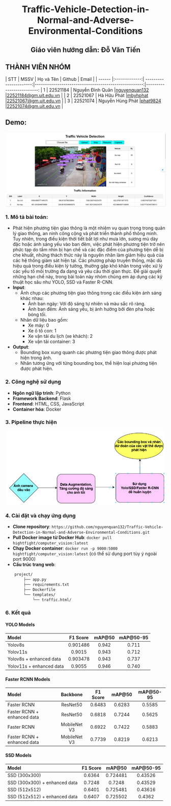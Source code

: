 <div align="center">
    <h1>Traffic-Vehicle-Detection-in-Normal-and-Adverse-Environmental-Conditions</h1>
    <h2>Giáo viên hướng dẫn: Đỗ Văn Tiến</h2>
</div>

## THÀNH VIÊN NHÓM
<a name="thanhvien"></a>
| STT    | MSSV          | Họ và Tên              | Github                                               | Email                   |
| ------ |:-------------:| ----------------------:|-----------------------------------------------------:|-------------------------:
| 1      | 22521184      | Nguyễn Đình Quân       |[nguyenquan132](https://github.com/nguyenquan132)     |22521184@gm.uit.edu.vn   |
| 2      | 22521067      | Hà Hữu Phát            |[mbyhphat](https://github.com/mbyhphat)               |22521067@gm.uit.edu.vn   |
| 3      | 22521074      | Nguyễn Hùng Phát       |[phat9824](https://github.com/phat9824)               |22521074@gm.uit.edu.vn   |

## Demo: 
<img src="images/web.png" align="center">

### **1. Mô tả bài toán**: 
* Phát hiện phương tiện giao thông là một nhiệm vụ quan trọng trong quản lý giao thông, an ninh công cộng và phát triển thành phố thông minh. Tuy
nhiên, trong điều kiện thời tiết bất lợi như mưa lớn, sương mù dày đặc hoặc ánh sáng yếu vào ban đêm, việc phát hiện phương tiện trở nên phức tạp do tầm
nhìn bị hạn chế và các đặc điểm của phương tiện dễ bị che khuất, những thách thức này là nguyên nhân làm giảm hiệu quả của các hệ thống giám sát
hiện tại. Các phương pháp truyền thống, mặc dù hiệu quả trong điều kiện lý tưởng, thường gặp khó khăn trong việc xử lý các yếu tố môi trường đa dạng và yêu
cầu thời gian thực. Để giải quyết những hạn chế này, trong bài toán này nhóm chúng em áp dụng các kỹ thuật học sâu như YOLO, SSD và Faster R-CNN.
* **Input**: 
     *  Ảnh chụp các phương tiện giao thông trong các điều kiện ánh sáng khác nhau:
          * Ảnh ban ngày: Với độ sáng tự nhiên và màu sắc rõ ràng.
          * Ảnh ban đêm: Ánh sáng yếu, bị ảnh hưởng bởi đèn pha hoặc bóng tối.
     *  Nhãn dữ liệu bao gồm:
          * Xe máy: 0
          * Xe ô tô con: 1
          * Xe vận tải du lịch (xe khách): 2
          * Xe vận tải container: 3
* **Output**:
     * Bounding box xung quanh các phương tiện giao thông được phát hiện trong ảnh.
     * Nhãn tương ứng với từng bounding box, thể hiện loại phương tiện được phát hiện.
### **2. Công nghệ sử dụng**
- **Ngôn ngữ lập trình**: Python
- **Framework Backend**: Flask
- **Frontend**: HTML, CSS, JavaScript
- **Container hóa**: Docker
### **3. Pipeline thực hiện**
<img src="images/pipeline.png" align="center">

### **4. Cài đặt và chạy ứng dụng**
* **Clone repository**: ```https://github.com/nguyenquan132/Traffic-Vehicle-Detection-in-Normal-and-Adverse-Environmental-Conditions.git```
* **Pull Docker image từ Docker Hub**: ```docker pull hightfight/computer_vision:latest```
* **Chạy Docker container**: ```docker run -p 9000:5000 hightfight/computer_vision:latest``` (có thể sử dụng port tùy ý ngoài port 9000)
* **Cấu trúc trang web**: 
```
    project/
        ├── app.py
        ├── requirements.txt
        ├── Dockerfile
        └── templates/
            └── traffic.html/
```

### **6. Kết quả**

#### YOLO Models
| Model                   | F1 Score  | mAP@50  | mAP@50-95 |
|:------------------------|:---------:|:-------:|:---------:|
| Yolov8s                 | 0.901486 |  0.942  |   0.711   |
| Yolov11s                | 0.9015   |  0.943  |   0.712   |
| Yolov8s + enhanced data | 0.903478 |  0.943  |   0.737   |
| Yolov11s + enhanced data| 0.9055   |  0.946  |   0.740   |

#### Faster RCNN Models
| Model                     | Backbone     | F1 Score  | mAP@50   | mAP@50-95 |
|:--------------------------|:------------:|:--------:|:--------:|:---------:|
| Faster RCNN               | ResNet50     | 0.6483   |  0.6283 |   0.5585  |
| Faster RCNN + enhanced data| ResNet50     | 0.6818   |  0.7244 |   0.5625  |
| Faster RCNN               | MobileNet V3 | 0.6922   |  0.7422 |   0.5883  |
| Faster RCNN + enhanced data| MobileNet V3 | 0.7739   |  0.8219 |   0.6213  |

#### SSD Models
| Model                      | F1 Score | mAP@50    | mAP@50-95  |
|:---------------------------|:--------:|:---------:|:----------:|
| SSD (300x300)              | 0.6364   | 0.724481  |  0.43526   |
| SSD (300x300) + enhanced data| 0.7248 | 0.7248    |  0.43529   |
| SSD (512x512)              | 0.6401   | 0.725481  |  0.43616   |
| SSD (512x512) + enhanced data| 0.6407 | 0.725502  |  0.4362    |

